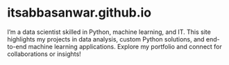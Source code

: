 # itsabbasanwar.github.io
I’m a data scientist skilled in Python, machine learning, and IT. This site highlights my projects in data analysis, custom Python solutions, and end-to-end machine learning applications. Explore my portfolio and connect for collaborations or insights!

